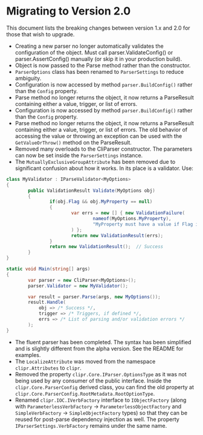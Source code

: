 # Migrating to Version 2.0

This document lists the breaking changes between version 1.x and 2.0 for those that
wish to upgrade.

* Creating a new parser no longer automatically validates the configuration of the object.
  Must call parser.ValidateConfig() or parser.AssertConfig() manually (or skip it in your production build).
* Object is now passed to the Parse method rather than the constructor.
* `ParserOptions` class has been renamed to `ParserSettings` to reduce ambiguity.
* Configuration is now accessed by method `parser.BuildConfig()` rather than the `Config` property.
* Parse method no longer returns the object, it now returns a ParseResult containing either
	a value, trigger, or list of errors.
* Configuration is now accessed by method `parser.BuildConfig()` rather than the `Config` property.
* Parse method no longer returns the object, it now returns a ParseResult containing either
	a value, trigger, or list of errors. The old behavior of accessing the value or throwing an exception
	can be used with the `GetValueOrThrow()` method on the ParseResult.
* Removed many overloads to the CliParser constructor. The parameters can now be set inside the `ParserSettings` instance.
* The `MutuallyExclusiveGroupAttribute` has been removed due to significant confusion about how it works.
	In its place is a validator. Use:

```csharp
class MyValidator : IParseValidator<MyOptions>
{
		public ValidationResult Validate(MyOptions obj)
		{
				if(obj.Flag && obj.MyProperty == null)
				{
						var errs = new [] { new ValidationFailure(
								nameof(MyOptions.MyProperty),
								"MyProperty must have a value if Flag is set."
						) };
						return new ValidationResult(errs);
				}
				return new ValidationResult();  // Success
		}
}

static void Main(string[] args)
{
		var parser = new CliParser<MyOptions>();
		parser.Validator = new MyValidator();

		var result = parser.Parse(args, new MyOptions());
		result.Handle(
			obj => /* Success */,
			trigger => /* Triggers, if defined */,
			errs => /* List of parsing and/or validation errors */
		);
}
```

* The fluent parser has been completed. The syntax has been simplified
	and is slightly different from the alpha version. See the README for examples.
* The `LocalizeAttribute` was moved from the namespace `clipr.Attributes` to `clipr`.
* Removed the property `clipr.Core.IParser.OptionsType` as it was not being used by any
	consumer of the public interface. Inside the `clipr.Core.ParserConfig` derived class,
	you can find the old property at `clipr.Core.ParserConfig.RootMetadata.RootOptionType`.
* Renamed `clipr.IOC.IVerbFactory` interface to `IObjectFactory` (along with
	`ParameterlessVerbFactory` -> `ParameterlessObjectFactory` and 
	`SimpleVerbFactory` -> `SimpleObjectFactory` types) so that they can be reused for
	post-parse dependency injection as well. The property `IParserSettings.VerbFactory`
	remains under the same name.